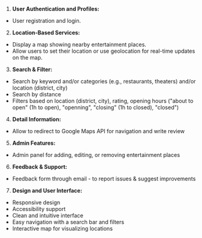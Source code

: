 1. **User Authentication and Profiles:**
- User registration and login.

2. **Location-Based Services:**
- Display a map showing nearby entertainment places.
- Allow users to set their location or use geolocation for real-time updates on the map.

3. **Search & Filter:**
- Search by keyword and/or categories (e.g., restaurants, theaters) and/or location (district, city)
- Search by distance
- Filters based on location (district, city), rating, opening hours ("about to open" (1h to open), "openning", "closing" (1h to closed), "closed")

4. **Detail Information:**
- Allow to redirect to Google Maps API for navigation and write review

5. **Admin Features:**
- Admin panel for adding, editing, or removing entertainment places

6. **Feedback & Support:**
- Feedback form through email - to report issues & suggest improvements

7. **Design and User Interface:**
- Responsive design
- Accessibility support
- Clean and intuitive interface
- Easy navigation with a search bar and filters
- Interactive map for visualizing locations
